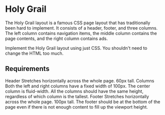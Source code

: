 # Holy Grail

The Holy Grail layout is a famous CSS page layout that has traditionally been hard to implement. It consists of a header, footer, and three columns. The left column contains navigation items, the middle column contains the page contents, and the right column contains ads.

Implement the Holy Grail layout using just CSS. You shouldn't need to change the HTML too much.

## Requirements

Header
Stretches horizontally across the whole page.
60px tall.
Columns
Both the left and right columns have a fixed width of 100px.
The center column is fluid-width.
All the columns should have the same height, regardless of which column is the tallest.
Footer
Stretches horizontally across the whole page.
100px tall.
The footer should be at the bottom of the page even if there is not enough content to fill up the viewport height.
